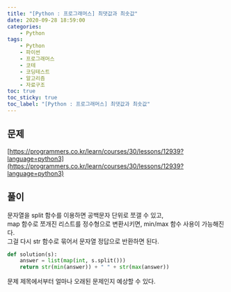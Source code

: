 ```yaml
---
title: "[Python : 프로그래머스] 최댓값과 최솟값"
date: 2020-09-28 18:59:00
categories:
    - Python
tags:
    - Python
    - 파이썬
    - 프로그래머스
    - 코테
    - 코딩테스트
    - 알고리즘
    - 자료구조
toc: true
toc_sticky: true
toc_label: "[Python : 프로그래머스] 최댓값과 최솟값"
---
```

## 문제
[https://programmers.co.kr/learn/courses/30/lessons/12939?language=python3](https://programmers.co.kr/learn/courses/30/lessons/12939?language=python3)
## 풀이
문자열을 split 함수를 이용하면 공백문자 단위로 쪼갤 수 있고,  
map 함수로 쪼개진 리스트를 정수형으로 변환시키면, min/max 함수 사용이 가능해진다.  
그걸 다시 str 함수로 묶어서 문자열 정답으로 반환하면 된다.  
```python
def solution(s):
    answer = list(map(int, s.split()))
    return str(min(answer)) + " " + str(max(answer))
```
문제 제목에서부터 얼마나 오래된 문제인지 예상할 수 있다.  